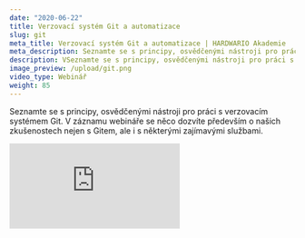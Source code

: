 ```yaml
---
date: "2020-06-22"
title: Verzovací systém Git a automatizace
slug: git
meta_title: Verzovací systém Git a automatizace | HARDWARIO Akademie
meta_description: Seznamte se s principy, osvědčenými nástroji pro práci s verzovacím systémem Git. V záznamu webináře se ale především dozvíte o našich zkušenostech nejen s Gitem, ale i s některými zajímavými službami.
description: VSeznamte se s principy, osvědčenými nástroji pro práci s verzovacím systémem Git. V záznamu webináře se ale především dozvíte o našich zkušenostech nejen s Gitem, ale i s některými zajímavými službami.
image_preview: /upload/git.png
video_type: Webinář
weight: 85
---
```


Seznamte se s principy, osvědčenými nástroji pro práci s verzovacím systémem Git. V záznamu webináře se něco dozvíte především o našich zkušenostech nejen s Gitem, ale i s některými zajímavými službami.

<div class = "video-container">
<iframe src="https://www.youtube.com/embed/n-8-Fm8-00c?modestbranding=1&amp;showinfo=0&amp;rel=0&amp;html5=1&amp;widgetid=2" frameborder="0" allow="accelerometer; autoplay; encrypted-media; gyroscope; picture-in-picture" allowfullscreen></iframe>
</div>
